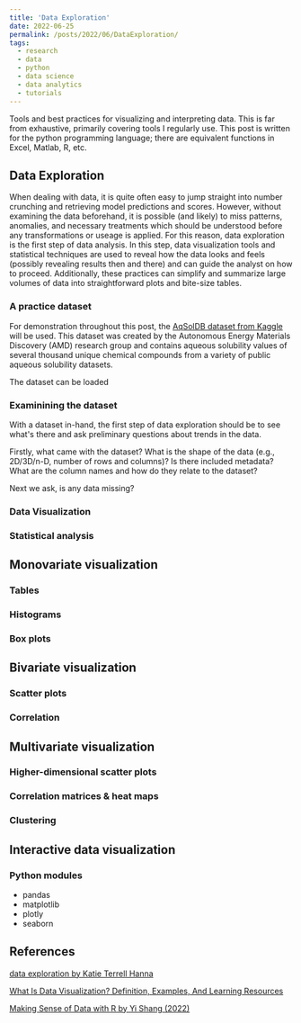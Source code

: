 ```yaml
---
title: 'Data Exploration'
date: 2022-06-25
permalink: /posts/2022/06/DataExploration/
tags:
  - research
  - data
  - python
  - data science
  - data analytics
  - tutorials
---
```


Tools and best practices for visualizing and interpreting data. This is far from exhaustive, primarily covering tools I regularly use. This post is written for the python programming language; there are equivalent functions in Excel, Matlab, R, etc.

## Data Exploration

When dealing with data, it is quite often easy to jump straight into number crunching and retrieving model predictions and scores. However, without examining the data beforehand, it is possible (and likely) to miss patterns, anomalies, and necessary treatments which should be understood before any transformations or useage is applied. For this reason, data exploration is the first step of data analysis. In this step, data visualization tools and statistical techniques are used to reveal how the data looks and feels (possibly revealing results then and there) and can guide the analyst on how to proceed. Additionally, these practices can simplify and summarize large volumes of data into straightforward plots and bite-size tables.

### A practice dataset

For demonstration throughout this post, the [AqSolDB dataset from Kaggle](https://www.kaggle.com/datasets/sorkun/aqsoldb-a-curated-aqueous-solubility-dataset) will be used. This dataset was created by the Autonomous Energy Materials Discovery (AMD) research group and contains aqueous solubility values of several thousand unique chemical compounds from a variety of public aqueous solubility datasets.

The dataset can be loaded 

### Examinining the dataset

With a dataset in-hand, the first step of data exploration should be to see what's there and ask preliminary questions about trends in the data.

Firstly, what came with the dataset? What is the shape of the data (e.g., 2D/3D/n-D, number of rows and columns)? Is there included metadata? What are the column names and how do they relate to the dataset?

Next we ask, is any data missing?

### Data Visualization

### Statistical analysis

## Monovariate visualization

### Tables

### Histograms

### Box plots

## Bivariate visualization

### Scatter plots

### Correlation

## Multivariate visualization

### Higher-dimensional scatter plots

### Correlation matrices & heat maps

### Clustering

## Interactive data visualization

### Python modules
- pandas
- matplotlib
- plotly
- seaborn

## References

[data exploration by Katie Terrell Hanna](https://www.techtarget.com/searchbusinessanalytics/definition/data-exploration#:~:text=Data%20exploration%20is%20the%20first,set%20characteristics%20and%20initial%20patterns.)

[What Is Data Visualization? Definition, Examples, And Learning Resources](https://www.tableau.com/learn/articles/data-visualization)

[Making Sense of Data with R by Yi Shang (2022)](https://bookdown.org/yshang/book/)